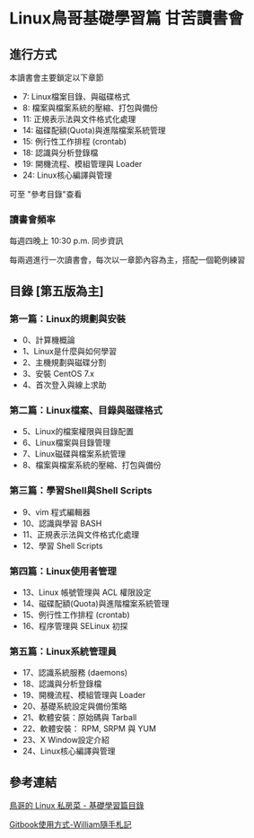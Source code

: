 # Linux鳥哥基礎學習篇 甘苦讀書會

## 進行方式

本讀書會主要鎖定以下章節

* 7: Linux檔案目錄、與磁碟格式
* 8: 檔案與檔案系統的壓縮、打包與備份
* 11: 正規表示法與文件格式化處理
* 14: 磁碟配額(Quota)與進階檔案系統管理
* 15: 例行性工作排程 (crontab)
* 18: 認識與分析登錄檔
* 19: 開機流程、模組管理與 Loader
* 24: Linux核心編譯與管理

可至 "參考目錄"查看

### 讀書會頻率

每週四晚上 10:30 p.m. 同步資訊

每兩週進行一次讀書會，每次以一章節內容為主，搭配一個範例練習

## 目錄 [第五版為主]

### 第一篇：Linux的規劃與安裝
* 0、計算機概論
* 1、Linux是什麼與如何學習
* 2、主機規劃與磁碟分割
* 3、安裝 CentOS 7.x
* 4、首次登入與線上求助

### 第二篇：Linux檔案、目錄與磁碟格式
* 5、Linux的檔案權限與目錄配置
* 6、Linux檔案與目錄管理
* 7、Linux磁碟與檔案系統管理
* 8、檔案與檔案系統的壓縮、打包與備份

### 第三篇：學習Shell與Shell Scripts
* 9、vim 程式編輯器
* 10、認識與學習 BASH
* 11、正規表示法與文件格式化處理
* 12、學習 Shell Scripts

### 第四篇：Linux使用者管理
* 13、Linux 帳號管理與 ACL 權限設定
* 14、磁碟配額(Quota)與進階檔案系統管理
* 15、例行性工作排程 (crontab)
* 16、程序管理與 SELinux 初探

### 第五篇：Linux系統管理員
* 17、認識系統服務 (daemons)
* 18、認識與分析登錄檔
* 19、開機流程、模組管理與 Loader
* 20、基礎系統設定與備份策略
* 21、軟體安裝：原始碼與 Tarball
* 22、軟體安裝： RPM, SRPM 與 YUM
* 23、X Window設定介紹
* 24、Linux核心編譯與管理

## 參考連結

[鳥哥的 Linux 私房菜 - 基礎學習篇目錄](http://linux.vbird.org/linux_basic/)

[Gitbook使用方式-William隨手札記](https://a10000005588.github.io/2020/10/04/gitbook-tutorial/)